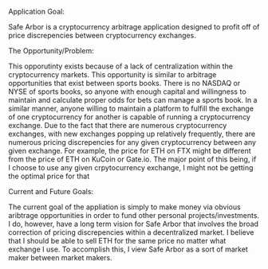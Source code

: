 Application Goal:

Safe Arbor is a cryptocurrency arbitrage application designed to profit off of price discrepencies between cryptocurrency exchanges.

The Opportunity/Problem:

This opporutinty exists because of a lack of centralization within the cryptocurrency markets. This opportunity is similar to arbitrage opportunities that exist between sports books. There is no NASDAQ or NYSE of sports books, so anyone with enough capital and willingness to maintain and calculate proper odds for bets can manage a sports book. In a similar manner, anyone willing to maintain a platform to fulfill the exchange of one cryptocurrency for another is capable of running a cryptocurrency exchange. Due to the fact that there are numerous cryptocurrency exchanges, with new exchanges popping up relatively frequently, there are numerous pricing discrepencies for any given cryptocurrency between any given exchange. For example, the price for ETH on FTX might be different from the price of ETH on KuCoin or Gate.io. The major point of this being, if I choose to use any given crpytocurrency exchange, I might not be getting the optimal price for that

Current and Future Goals:

The current goal of the appliation is simply to make money via obvious aribtrage opportunities in order to fund other personal projects/investments. I do, however, have a long term vision for Safe Arbor that involves the broad correction of pricing discrepencies within a decentralized market. I believe that I should be able to sell ETH for the same price no matter what exchange I use. To accomplish this, I view Safe Arbor as a sort of market maker between market makers.
